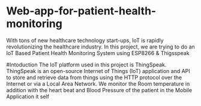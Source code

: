 # Web-app-for-patient-health-monitoring

With tons of new healthcare technology start-ups, IoT is rapidly revolutionizing the healthcare industry. 
In this project, we are trying to do an IoT Based Patient Health Monitoring System using ESP8266 & Thigsspeak

#Intoduction
The IoT platform used in this project is ThingSpeak. ThingSpeak is an open-source Internet of Things (IoT) application and API to store and retrieve data from things using the HTTP protocol over the Internet or via a Local Area Network. 
We monitor the Room temperature in addition with the heart beat and Blood Pressure of the patient in the Mobile Application it self

